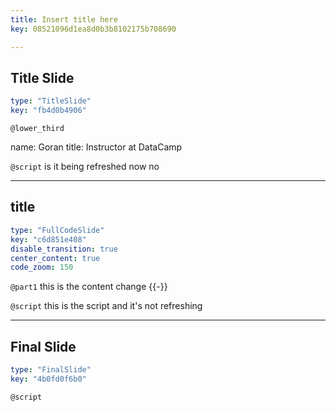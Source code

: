 ```yaml
---
title: Insert title here
key: 08521096d1ea8d0b3b8102175b708690

---
```

## Title Slide
  
```yaml
type: "TitleSlide"
key: "fb4d0b4906"
```


`@lower_third`

name: Goran
title: Instructor at DataCamp


`@script`
is it being refreshed now no


---
## title
  
```yaml
type: "FullCodeSlide"
key: "c6d851e408"
disable_transition: true
center_content: true
code_zoom: 150
```


`@part1`
this is the content change {{-}}


`@script`
this is the script and it's not refreshing


---
## Final Slide
  
```yaml
type: "FinalSlide"
key: "4b0fd0f6b0"
```


`@script`


